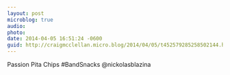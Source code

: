```yaml
---
layout: post
microblog: true
audio: 
photo: 
date: 2014-04-05 16:51:24 -0600
guid: http://craigmcclellan.micro.blog/2014/04/05/t452579285258502144.html
---
```

Passion Pita Chips #BandSnacks @nickolasblazina
